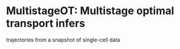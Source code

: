 # MultistageOT: Multistage optimal transport infers
trajectories from a snapshot of single-cell data
